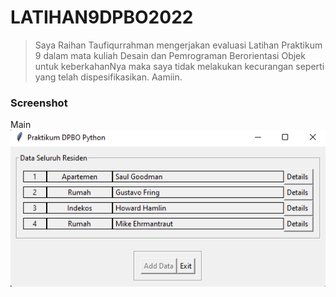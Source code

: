 # LATIHAN9DPBO2022
> Saya Raihan Taufiqurrahman mengerjakan evaluasi Latihan Praktikum 9 dalam mata kuliah Desain dan Pemrograman Berorientasi Objek untuk keberkahanNya maka saya tidak melakukan kecurangan seperti yang telah dispesifikasikan. Aamiin.

### Screenshot
Main
![1](https://github.com/raihantaufiq/LATIHAN9DPBO2022/blob/main/screenshot/Screenshot%20(1).png?raw=true)
